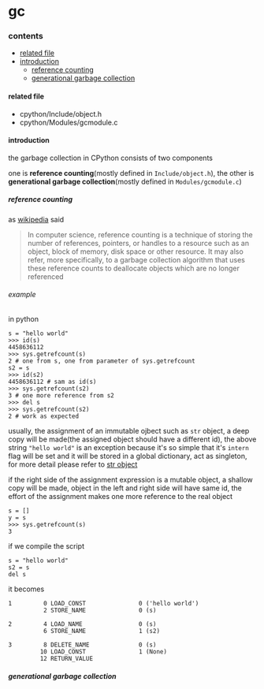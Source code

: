 # gc

### contents

* [related file](#related-file)
* [introduction](#introduction)
	* [reference counting](#reference-counting)
	* [generational garbage collection](#generational-garbage-collection)

#### related file

* cpython/Include/object.h
* cpython/Modules/gcmodule.c

#### introduction

the garbage collection in CPython consists of two components

one is **reference counting**(mostly defined in `Include/object.h`), the other is **generational garbage collection**(mostly defined in `Modules/gcmodule.c`)

##### reference counting

as [wikipedia](https://en.wikipedia.org/wiki/Reference_counting) said

> In computer science, reference counting is a technique of storing the number of references, pointers, or handles to a resource such as an object, block of memory, disk space or other resource. It may also refer, more specifically, to a garbage collection algorithm that uses these reference counts to deallocate objects which are no longer referenced

###### example

in python

	s = "hello world"
    >>> id(s)
    4458636112
    >>> sys.getrefcount(s)
    2 # one from s, one from parameter of sys.getrefcount
	s2 = s
    >>> id(s2)
    4458636112 # sam as id(s)
    >>> sys.getrefcount(s2)
    3 # one more reference from s2
	>>> del s
    >>> sys.getrefcount(s2)
    2 # work as expected

usually, the assignment of an immutable ojbect such as `str` object, a deep copy will be made(the assigned object should have a different id), the above string `"hello world"` is an exception because it's so simple that it's `intern` flag will be set and it will be stored in a global dictionary, act as singleton, for more detail please refer to [str object](https://github.com/zpoint/CPython-Internals/blob/master/BasicObject/str/str.md)

if the right side of the assignment expression is a mutable object, a shallow copy will be made, object in the left and right side will have same id, the effort of the assignment makes one more reference to the real object

	s = []
    y = s
    >>> sys.getrefcount(s)
    3

if we compile the script

    s = "hello world"
    s2 = s
    del s

it becomes

    1         0 LOAD_CONST               0 ('hello world')
              2 STORE_NAME               0 (s)

    2         4 LOAD_NAME                0 (s)
              6 STORE_NAME               1 (s2)

    3         8 DELETE_NAME              0 (s)
             10 LOAD_CONST               1 (None)
             12 RETURN_VALUE



##### generational garbage collection

